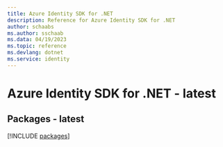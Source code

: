 ```yaml
---
title: Azure Identity SDK for .NET
description: Reference for Azure Identity SDK for .NET
author: schaabs
ms.author: sschaab
ms.data: 04/19/2023
ms.topic: reference
ms.devlang: dotnet
ms.service: identity
---
```

# Azure Identity SDK for .NET - latest
## Packages - latest
[!INCLUDE [packages](identity-index.md)]